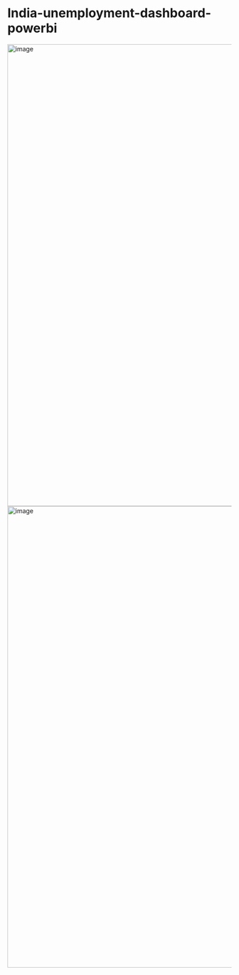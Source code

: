 # India-unemployment-dashboard-powerbi

<img width="1037" alt="image" src="https://user-images.githubusercontent.com/64134540/226296032-b0178f4d-de0b-4d4d-b6bd-2ffec88e7094.png">

<img width="1036" alt="image" src="https://user-images.githubusercontent.com/64134540/226296189-944b68c1-1000-4c3a-8925-aabb03380ab9.png">
